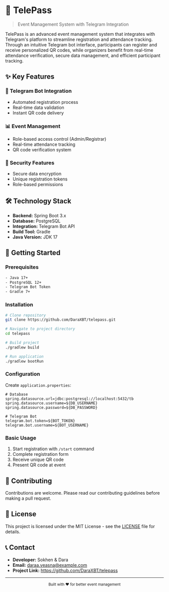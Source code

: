 # 🎫 TelePass
> Event Management System with Telegram Integration

TelePass is an advanced event management system that integrates with Telegram's platform to streamline registration and attendance tracking. Through an intuitive Telegram bot interface, participants can register and receive personalized QR codes, while organizers benefit from real-time attendance verification, secure data management, and efficient participant tracking.

## ✨ Key Features

### 🤖 Telegram Bot Integration
- Automated registration process
- Real-time data validation
- Instant QR code delivery

### 📊 Event Management
- Role-based access control (Admin/Registrar)
- Real-time attendance tracking
- QR code verification system

### 🔐 Security Features
- Secure data encryption
- Unique registration tokens
- Role-based permissions

## 🛠️ Technology Stack

- **Backend:** Spring Boot 3.x
- **Database:** PostgreSQL
- **Integration:** Telegram Bot API
- **Build Tool:** Gradle
- **Java Version:** JDK 17

## 🚀 Getting Started

### Prerequisites
```bash
- Java 17+
- PostgreSQL 12+
- Telegram Bot Token
- Gradle 7+
```

### Installation
```bash
# Clone repository
git clone https://github.com/DaraXBT/telepass.git

# Navigate to project directory
cd telepass

# Build project
./gradlew build

# Run application
./gradlew bootRun
```

### Configuration
Create `application.properties`:
```properties
# Database
spring.datasource.url=jdbc:postgresql://localhost:5432/tb
spring.datasource.username=${DB_USERNAME}
spring.datasource.password=${DB_PASSWORD}

# Telegram Bot
telegram.bot.token=${BOT_TOKEN}
telegram.bot.username=${BOT_USERNAME}
```

### Basic Usage
1. Start registration with `/start` command
2. Complete registration form
3. Receive unique QR code
4. Present QR code at event

## 🤝 Contributing
Contributions are welcome. Please read our contributing guidelines before making a pull request.

## 📄 License
This project is licensed under the MIT License - see the [LICENSE](LICENSE) file for details.

## 📞 Contact
- **Developer:** Sokhen & Dara
- **Email:** daraa.veasna@example.com
- **Project Link:** https://github.com/DaraXBT/telepass

---

<div align="center">
  <sub>Built with ❤️ for better event management</sub>
</div>
